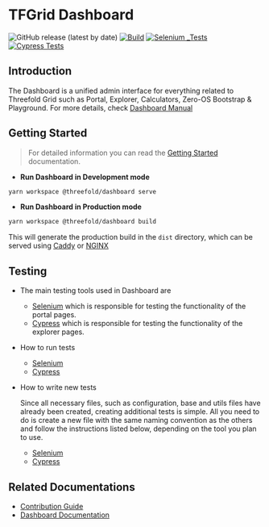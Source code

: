 # TFGrid Dashboard

![GitHub release (latest by date)](https://img.shields.io/github/v/release/threefoldtech/tfgrid-sdk-ts)
[![Build](https://github.com/threefoldtech/tfgrid-sdk-ts/actions/workflows/dashboard_build.yaml/badge.svg)](https://github.com/threefoldtech/tfgrid-sdk-ts/actions/workflows/dashboard_build.yaml)
[![Selenium _Tests](https://github.com/threefoldtech/tfgrid-sdk-ts/actions/workflows/dashboard_selenium.yaml/badge.svg)](https://github.com/threefoldtech/tfgrid-sdk-ts/actions/workflows/dashboard_selenium.yaml)
[![Cypress Tests](https://github.com/threefoldtech/tfgrid-sdk-ts/actions/workflows/dashboard_cypress.yaml/badge.svg)](https://github.com/threefoldtech/tfgrid-sdk-ts/actions/workflows/dashboard_cypress.yaml)

## Introduction

The Dashboard is a unified admin interface for everything related to Threefold Grid such as Portal, Explorer, Calculators, Zero-OS Bootstrap & Playground. For more details, check [Dashboard Manual](https://manual.grid.tf/getstarted/TF_Dashboard/TF_Dashboard.html)

## Getting Started

> For detailed information you can read the [Getting Started](./docs/getting_started.md) documentation.

- **Run Dashboard in Development mode**

```bash
yarn workspace @threefold/dashboard serve
```

- **Run Dashboard in Production mode**

```bash
yarn workspace @threefold/dashboard build
```

This will generate the production build in the `dist` directory, which can be served using [Caddy](https://caddyserver.com/) or [NGINX](https://www.nginx.com/)

## Testing

- The main testing tools used in Dashboard are

  - [Selenium](https://www.selenium.dev/) which is responsible for testing the functionality of the portal pages.
  - [Cypress](https://www.cypress.io/) which is responsible for testing the functionality of the explorer pages.

- How to run tests
  - [Selenium](./docs/selenium.md)
  - [Cypress](./docs/Cypress.md)
- How to write new tests

  Since all necessary files, such as configuration, base and utils files have already been created, creating additional tests is simple. All you need to do is create a new file with the same naming convention as the others and follow the instructions listed below, depending on the tool you plan to use.

  - [Selenium](https://www.selenium.dev/documentation/webdriver/getting_started/first_script/)
  - [Cypress](https://docs.cypress.io/guides/end-to-end-testing/writing-your-first-end-to-end-test)

## Related Documentations

- [Contribution Guide](./docs/Contribution.md)
- [Dashboard Documentation](https://manual.grid.tf/getstarted/TF_Dashboard/TF_Dashboard.html)
